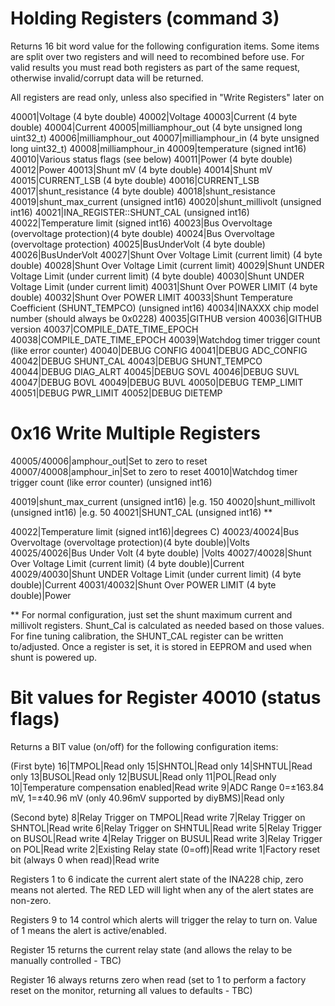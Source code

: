 
# Holding Registers (command 3)

Returns 16 bit word value for the following configuration items.  Some items are split over two registers and will need to recombined before use.
For valid results you must read both registers as part of the same request, otherwise invalid/corrupt data will be returned.

All registers are read only, unless also specified in "Write Registers" later on

40001|Voltage (4 byte double)
40002|Voltage
40003|Current (4 byte double)
40004|Current
40005|milliamphour_out (4 byte unsigned long uint32_t)
40006|milliamphour_out
40007|milliamphour_in (4 byte  unsigned long uint32_t)
40008|milliamphour_in
40009|temperature (signed int16)
40010|Various status flags (see below)
40011|Power (4 byte double)
40012|Power
40013|Shunt mV (4 byte double)
40014|Shunt mV
40015|CURRENT_LSB (4 byte double)
40016|CURRENT_LSB
40017|shunt_resistance (4 byte double)
40018|shunt_resistance
40019|shunt_max_current  (unsigned int16)
40020|shunt_millivolt  (unsigned int16)
40021|INA_REGISTER::SHUNT_CAL (unsigned int16)
40022|Temperature limit (signed int16)
40023|Bus Overvoltage (overvoltage protection)(4 byte double)
40024|Bus Overvoltage (overvoltage protection)
40025|BusUnderVolt (4 byte double)
40026|BusUnderVolt
40027|Shunt Over Voltage Limit (current limit) (4 byte double)
40028|Shunt Over Voltage Limit (current limit) 
40029|Shunt UNDER Voltage Limit (under current limit) (4 byte double)
40030|Shunt UNDER Voltage Limit (under current limit)
40031|Shunt Over POWER LIMIT (4 byte double)
40032|Shunt Over POWER LIMIT
40033|Shunt Temperature Coefficient (SHUNT_TEMPCO) (unsigned int16)
40034|INAXXX chip model number (should always be 0x0228)
40035|GITHUB version
40036|GITHUB version
40037|COMPILE_DATE_TIME_EPOCH
40038|COMPILE_DATE_TIME_EPOCH
40039|Watchdog timer trigger count (like error counter)
40040|DEBUG CONFIG
40041|DEBUG ADC_CONFIG
40042|DEBUG SHUNT_CAL
40043|DEBUG SHUNT_TEMPCO
40044|DEBUG DIAG_ALRT
40045|DEBUG SOVL
40046|DEBUG SUVL
40047|DEBUG BOVL
40049|DEBUG BUVL
40050|DEBUG TEMP_LIMIT
40051|DEBUG PWR_LIMIT
40052|DEBUG DIETEMP


# 0x16 Write Multiple Registers

40005/40006|amphour_out|Set to zero to reset
40007/40008|amphour_in|Set to zero to reset
40010|Watchdog timer trigger count (like error counter) (unsigned int16)

40019|shunt_max_current  (unsigned int16) |e.g. 150
40020|shunt_millivolt  (unsigned int16) |e.g. 50
40021|SHUNT_CAL (unsigned int16) **

40022|Temperature limit (signed int16)|degrees C)
40023/40024|Bus Overvoltage (overvoltage protection)(4 byte double)|Volts
40025/40026|Bus Under Volt (4 byte double) |Volts
40027/40028|Shunt Over Voltage Limit (current limit) (4 byte double)|Current
40029/40030|Shunt UNDER Voltage Limit (under current limit) (4 byte double)|Current
40031/40032|Shunt Over POWER LIMIT (4 byte double)|Power

** For normal configuration, just set the shunt maximum current and millivolt registers.  Shunt_Cal is calculated as needed based on those values.  For fine tuning calibration, the SHUNT_CAL register can be written to/adjusted.  Once a register is set, it is stored in EEPROM and used when shunt is powered up.


# Bit values for Register 40010 (status flags)

Returns a BIT value (on/off) for the following configuration items:

(First byte)
16|TMPOL|Read only
15|SHNTOL|Read only
14|SHNTUL|Read only
13|BUSOL|Read only
12|BUSUL|Read only
11|POL|Read only
10|Temperature compensation enabled|Read write
9|ADC Range 0=±163.84 mV, 1=±40.96 mV (only 40.96mV supported by diyBMS)|Read only

(Second byte)
8|Relay Trigger on TMPOL|Read write
7|Relay Trigger on SHNTOL|Read write
6|Relay Trigger on SHNTUL|Read write
5|Relay Trigger on BUSOL|Read write
4|Relay Trigger on BUSUL|Read write
3|Relay Trigger on POL|Read write
2|Existing Relay state (0=off)|Read write
1|Factory reset bit (always 0 when read)|Read write

Registers 1 to 6 indicate the current alert state of the INA228 chip, zero means not alerted.  The RED LED will light when any of the alert states are non-zero.

Registers 9 to 14 control which alerts will trigger the relay to turn on.  Value of 1 means the alert is active/enabled.

Register 15 returns the current relay state (and allows the relay to be manually controlled - TBC)

Register 16 always returns zero when read (set to 1 to perform a factory reset on the monitor, returning all values to defaults - TBC)
